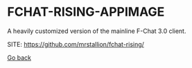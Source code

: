 # FCHAT-RISING-APPIMAGE
 
 A heavily customized version of the mainline F-Chat 3.0 client.
 
 SITE: https://github.com/mrstallion/fchat-rising/

 [Go back](https://portable-linux-apps.github.io/apps.html)
